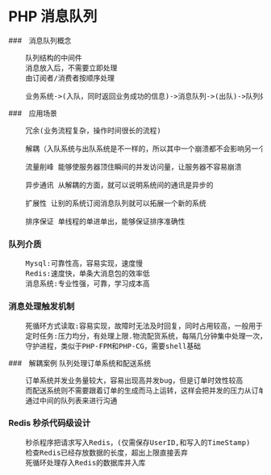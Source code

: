 # PHP 消息队列

###　消息队列概念
<pre>
    队列结构的中间件
    消息放入后，不需要立即处理
    由订阅者/消费者按顺序处理
    
    业务系统->(入队，同时返回业务成功的信息)->消息队列->(出队)->队列处理系统
</pre>

###　应用场景
<pre>
    冗余(业务流程复杂，操作时间很长的流程)
    
    解耦（入队系统与出队系统是不一样的，所以其中一个崩溃都不会影响另一个系统的操作）
    
    流量削峰 能够使服务器顶住瞬间的并发访问量，让服务器不容易崩溃
    
    异步通讯 从解耦的方面，就可以说明系统间的通讯是异步的
    
    扩展性 让别的系统订阅消息队列就可以拓展一个新的系统
    
    排序保证 单线程的单进单出，能够保证排序准确性
</pre>

### 队列介质
<pre>
    Mysql:可靠性高，容易实现，速度慢
    Redis:速度快，单条大消息包的效率低
    消息系统:专业性强，可靠，学习成本高
</pre>

### 消息处理触发机制
<pre>
    死循环方式读取:容易实现，故障时无法及时回复，同时占用较高，一般用于抢购秒杀等业务场景
    定时任务:压力均分，有处理上限.物流配货系统，每隔几分钟集中处理一次，这样压力不会太大，但是间隔和数量要调优，不要上一个定时任务没有结束，下一个任务又开始了，这样容易bug
    守护进程，类似于PHP-FPM和PHP-CG，需要shell基础
</pre>

###　解耦案例 队列处理订单系统和配送系统
<pre>
    订单系统并发业务量较大，容易出现高并发bug，但是订单时效性较高
    而配送系统则不需要跟着订单的生成而马上运转，这样会把并发的压力从订单处运转到配送处，这样，需要对这两个系统进行解耦
    通过中间的队列表来进行沟通
</pre>

### Redis 秒杀代码级设计
<pre>
    秒杀程序把请求写入Redis，(仅需保存UserID,和写入的TimeStamp)
    检查Redis已经存放数据的长度，超出上限直接丢弃
    死循环处理存入Redis的数据库并入库
</pre>